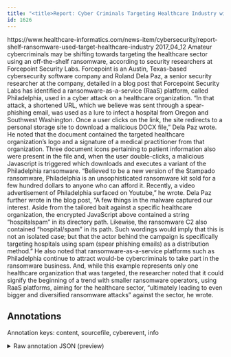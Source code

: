 ```yaml
---
title: "<title>Report: Cyber Criminals Targeting Healthcare Industry with Off-The-Shelf Ransomware | Healthcare Informatics Magazine | Health IT | I"
id: 1626
---
```


<title>Report: Cyber Criminals Targeting Healthcare Industry with Off-The-Shelf Ransomware | Healthcare Informatics Magazine | Health IT | Information Technology</title>
<source> https://www.healthcare-informatics.com/news-item/cybersecurity/report-shelf-ransomware-used-target-healthcare-industry </source>
<date> 2017_04_12 </date>
<text>
Amateur cybercriminals may be shifting towards targeting the healthcare sector using an off-the-shelf ransomware, according to security researchers at Forcepoint Security Labs.
Forcepoint is an Austin, Texas-based cybersecurity software company and Roland Dela Paz, a senior security researcher at the company, detailed in a blog post that Forcepoint Security Labs has identified a ransomware-as-a-service (RaaS) platform, called Philadelphia, used in a cyber attack on a healthcare organization.
“In that attack, a shortened URL, which we believe was sent through a spear-phishing email, was used as a lure to infect a hospital from Oregon and Southwest Washington. Once a user clicks on the link, the site redirects to a personal storage site to download a malicious DOCX file,” Dela Paz wrote.
He noted that the document contained the targeted healthcare organization’s logo and a signature of a medical practitioner from that organization. Three document icons pertaining to patient information also were present in the file and, when the user double-clicks, a malicious Javascript is triggered which downloads and executes a variant of the Philadelphia ransomware.
“Believed to be a new version of the Stampado ransomware, Philadelphia is an unsophisticated ransomware kit sold for a few hundred dollars to anyone who can afford it. Recently, a video advertisement of Philadelphia surfaced on Youtube,” he wrote.
Dela Paz further wrote in the blog post, “A few things in the malware captured our interest. Aside from the tailored bait against a specific healthcare organization, the encrypted JavaScript above contained a string “hospitalspam” in its directory path. Likewise, the ransomware C2 also contained “hospital/spam” in its path. Such wordings would imply that this is not an isolated case; but that the actor behind the campaign is specifically targeting hospitals using spam (spear phishing emails) as a distribution method.”
He also noted that ransomware-as-a-service platforms such as Philadelphia continue to attract would-be cybercriminals to take part in the ransomware business. And, while this example represents only one healthcare organization that was targeted, the researcher noted that it could signify the beginning of a trend with smaller ransomware operators, using RaaS platforms, aiming for the healthcare sector, “ultimately leading to even bigger and diversified ransomware attacks” against the sector, he wrote.
</text>



## Annotations

Annotation keys: content, sourcefile, cyberevent, info

<details>
<summary>Raw annotation JSON (preview)</summary>

```json
{
  "content": "Amateur cybercriminals may be shifting towards targeting the healthcare sector using an off-the-shelf ransomware, according to security researchers at Forcepoint Security Labs. Forcepoint is an Austin, Texas-based cybersecurity software company and Roland Dela Paz, a senior security researcher at the company, detailed in a blog post that Forcepoint Security Labs has identified a ransomware-as-a-service (RaaS) platform, called Philadelphia, used in a cyber attack on a healthcare organization. \u201cIn that attack, a shortened URL, which we believe was sent through a spear-phishing email, was used as a lure to infect a hospital from Oregon and Southwest Washington. Once a user clicks on the link, the site redirects to a personal storage site to download a malicious DOCX file,\u201d Dela Paz wrote. He noted that the document contained the targeted healthcare organization\u2019s logo and a signature of a medical practitioner from that organization. Three document icons pertaining to patient information also were present in the file and, when the user double-clicks, a malicious Javascript is triggered which downloads and executes a variant of the Philadelphia ransomware. \u201cBelieved\u00a0to be a new version of the Stampado ransomware, Philadelphia\u00a0is an unsophisticated ransomware kit sold for a few hundred dollars to anyone who can afford it. Recently, a video advertisement of Philadelphia\u00a0surfaced on Youtube,\u201d he wrote. Dela Paz further wrote in the blog post, \u201cA few things in the malware captured our interest. Aside from the tailored bait against a specific healthcare organization, the encrypted JavaScript above contained a string \u201chospitalspam\u201d in its directory path. Likewise, the ransomware C2 also contained \u201chospital/spam\u201d in its path. Such wordings would imply that this is not an isolated case;\u00a0but that the actor behind the campaign\u00a0is specifically targeting hospitals using spam (spear phishing emails)\u00a0as a distribution method.\u201d He also noted that ransomware-as-a-service platforms such as Philadelphia continue to attract would-be cybercriminals to take part in the ransomware business. And, while this example represents only one healthcare organization that was targeted, the researcher noted that it could signify the beginning of a trend with smaller ransomware operators, using RaaS platforms, aiming for the healthcare sector, \u201cultimately leading to even bigger and diversified\u00a0ransomware attacks\u201d against the sector, he wrote.",
  "sourcefile": "1626.txt",
  "cyberevent": {
    "hopper": [
      {
        "index": 0,
        "relation": "Same",
        "events": [
          {
            "index": "E3",
            "type": "Attack",
            "realis": "Actual",
            "nugget": {
              "startOffset": 603,
              "index": "T5",
              "endOffset": 607,
              "text": "lure"
            },
            "argument": [
              {
                "index": "T6",
                "text": "a hospital",
                "endOffset": 628,
                "role": {
                  "type": "Victim"
                },
                "startOffset": 618,
                "type": "Organization"
              },
              {
                "index": "T7",
                "text": "to infect",
                "endOffset": 617,
                "role": {
                  "type": "Purpose",
                  "subtype": "Malware spreading",
                  "confidence": 0.8525151908397675
                },
                "startOffset": 608,
                "type": "Purpose"
              },
              {
                "index": "T9",
                "external_reference": {
                  "dbpediaURI": "http://dbpedia.org/resource/Oregon",
                  "wikidataid": "Q824"
                },
                "endOffset": 640,
                "role": {
                  "type": "Place"
                },
```
</details>
